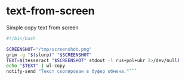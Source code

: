# text-from-screen
Simple copy text from screen 

```bash
#!/bin/bash

SCREENSHOT="/tmp/screenshot.png"
grim -g "$(slurp)" "$SCREENSHOT"
TEXT=$(tesseract "$SCREENSHOT" stdout -l rus+pol+ukr 2>/dev/null)
echo "$TEXT" | wl-copy
notify-send "Текст скопирован в буфер обмена."```
